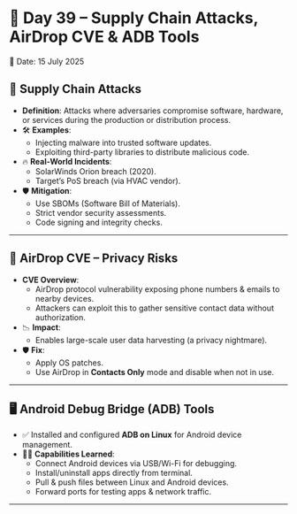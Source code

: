 # 📖 Day 39 – Supply Chain Attacks, AirDrop CVE & ADB Tools  
📅 Date: 15 July 2025  

## 🚨 **Supply Chain Attacks**  
- **Definition**: Attacks where adversaries compromise software, hardware, or services during the production or distribution process.  
- 🛠️ **Examples**:  
  - Injecting malware into trusted software updates.  
  - Exploiting third-party libraries to distribute malicious code.  
- 🔥 **Real-World Incidents**:  
  - SolarWinds Orion breach (2020).  
  - Target’s PoS breach (via HVAC vendor).  
- 🛡️ **Mitigation**:  
  - Use SBOMs (Software Bill of Materials).  
  - Strict vendor security assessments.  
  - Code signing and integrity checks.  

---

## 📱 **AirDrop CVE – Privacy Risks**  
- **CVE Overview**:  
  - AirDrop protocol vulnerability exposing phone numbers & emails to nearby devices.  
  - Attackers can exploit this to gather sensitive contact data without authorization.  
- 📉 **Impact**:  
  - Enables large-scale user data harvesting (a privacy nightmare).  
- 🛡️ **Fix**:  
  - Apply OS patches.  
  - Use AirDrop in **Contacts Only** mode and disable when not in use.  

---

## 🖥️ **Android Debug Bridge (ADB) Tools**  
- ✅ Installed and configured **ADB on Linux** for Android device management.  
- 🧑‍💻 **Capabilities Learned**:  
  - Connect Android devices via USB/Wi-Fi for debugging.  
  - Install/uninstall apps directly from terminal.  
  - Pull & push files between Linux and Android devices.  
  - Forward ports for testing apps & network traffic.  

---